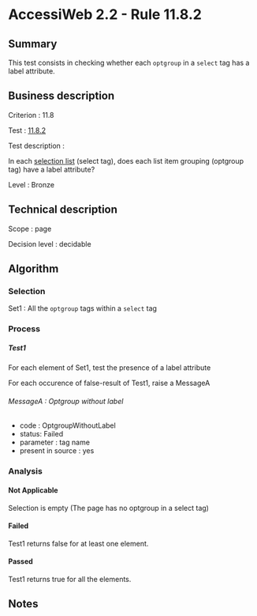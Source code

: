 # AccessiWeb 2.2 - Rule 11.8.2

## Summary

This test consists in checking whether each `optgroup` in a `select`
tag has a label attribute.

## Business description

Criterion : 11.8

Test : [11.8.2](http://www.accessiweb.org/index.php/accessiweb-22-english-version.html#test-11-8-2)

Test description :

In each [selection list](http://www.accessiweb.org/index.php/glossary-76.html#mListeChoix) (select tag), does each list item grouping (optgroup tag) have a label attribute?

Level : Bronze

## Technical description

Scope : page

Decision level :
decidable

## Algorithm

### Selection

Set1 : All the `optgroup` tags within a `select` tag

### Process

##### Test1

For each element of Set1, test the presence of a label attribute

For each occurence of false-result of Test1, raise a MessageA

###### MessageA : Optgroup without label

-   code : OptgroupWithoutLabel
-   status: Failed
-   parameter : tag name
-   present in source : yes

### Analysis

#### Not Applicable

Selection is empty (The page has no optgroup in a select tag)

#### Failed

Test1 returns false for at least one element.

#### Passed

Test1 returns true for all the elements.

## Notes